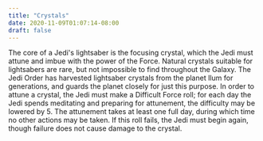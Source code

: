 ```yaml
---
title: "Crystals"
date: 2020-11-09T01:07:14-08:00
draft: false
---
```


The core of a Jedi's lightsaber is the focusing crystal, which the Jedi must attune and imbue with the power of the Force. Natural crystals suitable for lightsabers are rare, but not impossible to find throughout the Galaxy. The Jedi Order has harvested lightsaber crystals from the planet Ilum for generations, and guards the planet closely for just this purpose. In order to attune a crystal, the Jedi must make a Difficult Force roll; for each day the Jedi spends meditating and preparing for attunement, the difficulty may be lowered by 5. The attunement takes at least one full day, during which time no other actions may be taken. If this roll fails, the Jedi must begin again, though failure does not cause damage to the crystal.